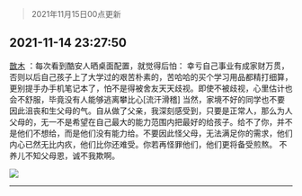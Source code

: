 > 2021年11月15日00点更新
<link rel="stylesheet" href="https://cdn.jsdelivr.net/gh/taotie6/sampleJSON@main/css/photo_show.css">
<meta name="referrer" content="no-referrer" />


 ## 2021-11-14 23:27:50 

 [㪚木](https://www.coolapk.com/feed/31476880?shareKey=OWFhMmEwMDAxNzRhNjE5MTMyYWY~) ：每次看到酷安人晒桌面配置，就觉得后怕：
幸亏自己事业有成家财万贯，否则以后自己孩子上了大学过的艰苦朴素的，苦哈哈的买个学习用品都精打细算，更别提手办手机笔记本了，怕不是得被舍友天天歧视。即使不被歧视，心里估计也会不舒服，毕竟没有人能够逃离攀比心[流汗滑稽]
当然<!--break-->，家境不好的同学也不要因此沮丧和生父母的气。自从做了父亲，我深刻感受到，只要是正常人，那么为人父母的，无一不是希望在自己最大的能力范围内把最好的给孩子。给不了你，并不是他们不想给，而是他们没有能力给。不要因此怪父母，无法满足你的需求，他们内心已然无比内疚，他们比你还难受。你若再怪罪他们，他们更将备受煎熬。
不养儿不知父母恩，诚不我欺啊。 

<div class="album">
<img class="img-item" src="http://image.coolapk.com/feed/2020/0606/14/1081091_de9d83ca_5630_6591@353x200.gif" />
</div>

 ------- 

